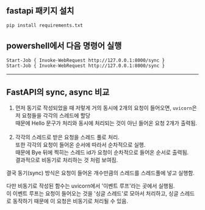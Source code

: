 ## fastapi 패키지 설치
```bash
pip install requirements.txt
```

## powershell에서 다음 명령어 실행
```bash
Start-Job { Invoke-WebRequest http://127.0.0.1:8000/sync }
Start-Job { Invoke-WebRequest http://127.0.0.1:8000/sync }
```

<hr/>

## FastAPI의 sync, async 비교
1. 먼저 동기로 작성되었을 때 저렇게 거의 동시에 2개의 요청이 들어오면, `uvicorn`은 저 요청들을 각각의 
   스레드에 할당<br/>때문에 Hello 문구가 처리와 동시에 처리되는 것이 아닌 들어온 요청 2개가 출력됨.<br/><br/>
2. 각각의 스레드로 받은 요청을 스레드 풀로 처리. <br/>
   또한 각각의 요청이 들어온 순서에 따라서 순차적으로 실행.</br>
   때문에 Bye 뒤에 찍히는 스레드 id가 요청이 순차적으로 들어온 순서로 출력됨.<br/> 
   결과적으로 비동기로 처리하는 것 처럼 보여짐.

결국 동기(sync) 방식은 요청이 들어온 개수만큼의 스레드를 스레드풀에 넣고 실행함.


다만 비동기로 작성된 함수는 uvicorn에서 '이벤트 루프'라는 곳에서 실행됨.<br/>
이 이벤트 루프는 요청이 들어오는 것을 '싱글 스레드'로 모아서 처리하고, 싱글 스레드로 동작하기 때문에 이 요청은 비동기로 처리될 수 있음.